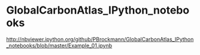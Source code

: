 # GlobalCarbonAtlas_IPython_notebooks

http://nbviewer.ipython.org/github/PBrockmann/GlobalCarbonAtlas_IPython_notebooks/blob/master/Example_01.ipynb
